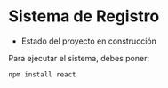 <h1> Sistema de Registro</h1>

- Estado del proyecto en construcción

Para ejecutar el sistema, debes poner:


```npm install react```

